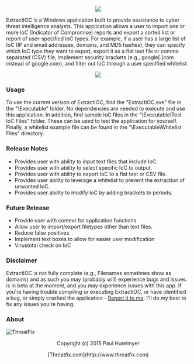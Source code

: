 <p align="center"> 
<img src="http://i.imgur.com/beWOgsn.png"></p>

ExtractIOC is a Windows application built to provide assistance to cyber threat intelligence analysts. This application allows a user to import one or more IoC (Indicator of Compromise) reports and export a sorted list or report of user-specified IoC types. For example, if a user has a large list of IoC (IP and email addresses, domains, and MD5 hashes), they can specify which IoC type they want to export, export it as a flat text file or comma separated (CSV) file, implement security brackets (e.g., google[.]com instead of google.com), and filter out IoC through a user specified whitelist.


<p align="center"> 
<img src="http://i.imgur.com/sN5KoE6.png"></p>

### Usage
To use the current version of ExtractIOC, find the "ExtractIOC.exe" file in the "\Executable" folder. No dependencies are needed to execute and use this application. In addition, find sample IoC files in the "\Executable\Test IoC Files" folder. These can be used to test the application for yourself. Finally, a whitelist example file can be found in the "\Executable\Whitelist Files" directory.

### Release Notes
* Provides user with ability to input text files that include IoC.
* Provides user with ability to select specific IoC to output.
* Provides user with ability to export IoC to a flat text or CSV file.
* Provides user ability to leverage a whitelist to prevent the extraction of unwanted IoC.
* Provides user ability to modify IoC by adding brackets to periods.

### Future Release
* Provide user with context for application functions.
* Allow user to import/export filetypes other than text files.
* Reduce false positives.
* Implement text boxes to allow for easier user modification
* Virustotal check on IoC

### Disclaimer 

ExtractIOC is not fully complete (e.g., Filenames sometimes show as domains) and as such you may (probably will) experience bugs and issues. is in beta at the moment, and you may experience issues with this app. If you're having trouble compiling or executing ExtractIOC, or have identified
a bug, or simply crashed the application - [Report it to me]. I'll do my best
to fix any issues you're having.

[Report it to me]: https://github.com/threatfix/ExtractIOC/wiki

### About
![ThreatFix](http://cdn1.editmysite.com/uploads/5/1/4/0/51408561/background-images/1387838909.png)


<p align="center"> 
Copyright (c) 2015 Paul Hutelmyer
<p align="center"> 
[Threatfix.com](http://www.threatfix.com)
